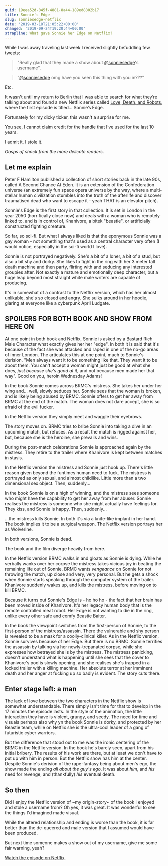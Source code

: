 ```yaml
---
guid: 19eea52d-845f-4881-8a44-189ed8802b17
title: Sonnie's Edge
slug: sonniesedge-netflix
date: '2019-03-18T21:05:22+00:00'
changed: '2019-09-24T19:20:44+00:00'
strapline: What gave Sonnie her Edge on Netflix?
---
```


While I was away traveling last week I received slightly befuddling few tweets: 

> "Really glad that they made a show about [@sonniesedge](https://twitter.com/sonniesedge)'s username".

> “[@sonniesedge](https://twitter.com/sonniesedge) omg have you seen this thing with you in???”

Etc.

It wasn't until my return to Berlin that I was able to search for what they’re talking about and found a new Netflix series called [Love, Death, and Robots](https://en.wikipedia.org/wiki/Love,_Death_%26_Robots), where the first episode is titled... Sonnie’s Edge.

Fortunately for my dicky ticker, this wasn't a surprise for me. 

You see, I cannot claim credit for the handle that I’ve used for the last 10 years.

I admit it. I stole it. 

_Gasps of shock from the more delicate readers_.

## Let me explain

Peter F Hamilton published a collection of short stories back in the late 90s, called A Second Chance At Eden. It is an extension of the Confederation universe (an extremely fun space opera universe by the way, where a multi-stellar human civilization stumbles into the truth of the afterlife and discover traumatised dead who want to escape it - yeah THAT is an elevator pitch).

Sonnie's Edge is the first story in that collection. It is set in London in the year 2050 (horrifically close now) and deals with a woman who is remotely linked to, and is in control of, Khanivore, a bitek "beastie", or artificially constructed fighting creature.

So far, so sci-fi. But what I always liked is that the eponymous Sonnie was a gay woman - not something that's used as a central character very often (I would notice, especially in the sci-fi world I love). 

Sonnie is not portrayed negatively. She's a bit of a loner, a bit of a stud, but also a bit shy and dorky. She likes to fight in the ring with her 3 meter tall death machine and then party, flirting with and seducing any interested groupies after. Not exactly a mature and emotionally deep character, but a huge leap beyond most straight white male writers are capable of producing.

It's in somewhat of a contrast to the Netflix version, which has her almost unlikable, she's so closed and angry. She sulks around in her hoodie, glaring at everyone like a cyberpunk April Ludgate.

## SPOILERS FOR BOTH BOOK AND SHOW FROM HERE ON

At one point in both book and Netflix, Sonnie is asked by a Bastard Rich Male Character what exactly gives her her "edge". In both it is said that it's because of the fact she was attacked and raped in one of the no-go areas of inner London. The  articulates this at one point, much to Sonnie's derision. "Men always want it to be something like that. They want it to be about them. You can't accept a woman might just be good at what she does, _just because she's good at it_, and not because men made her that way". Good on you, heroin Wednesday Adams!

In the book Sonnie comes across BRMC's mistress. She takes her under her wing and... well, slowly seduces her. Sonnie sees that the woman is broken, and is likely being abused by BRMC. Sonnie offers to get her away from BRMC at the end of the match. The woman does not dare accept, she is so afraid of the evil fucker. 

In the Netflix version they simply meet and waggle their eyebrows.

The story moves on. BRMC tries to bribe Sonnie into taking a dive in an upcoming match, but refuses. As a result the match is rigged against her, but, because she is the heroine, she prevails and wins.

During the post-match celebrations Sonnie is approached again by the mistress. They retire to the trailer where Khanivore is kept between matches in stasis.

In the Netflix version the mistress and Sonnie just hook up. There's little reason given beyond the funtimes human need to fuck. The mistress is portrayed as only sexual, and almost childlike. Little more than a two dimensional sex object. Then, suddenly...

In the book Sonnie is on a high of winning, and the mistress sees someone who might have the capability to get her away from her abuser. Sonnie realises the mistress is someone who she might actually have feelings for. They kiss, and Sonnie is happy. Then, suddenly...

...the mistress kills Sonnie. In both it's via a knife-like implant in her hand. The book implies it to be a surgical weapon. The Netflix version portrays her as Wolverine. 

In both versions, Sonnie is dead.

The book and the film diverge heavily from here. 

In the Netflix version BRMC walks in and gloats as Sonnie is dying. While he verbally wanks over her corpse the mistress takes vicious joy in beating the remaining life out of Sonnie. BRMC wants _vengeance_ on Sonnie for not throwing the match, up close and very, very personal. But he gets a shock when Sonnie starts speaking through the computer system of the trailer. Khanivore suddenly wakes up, and kills the mistress, before moving on to kill BRMC. 

Because it turns out Sonnie's Edge is - ho ho ho - the fact that her brain has been moved inside of Khanivore. It's her legacy human body that is the remote controlled meat robot. Her Edge is not wanting to die in the ring, unlike every other safe and comfy Beastie Baiter.

In the book the viewpoint switches from the first-person of Sonnie, to the first-person of the mistress/assassin. There the vulnerable and shy person is revealed to be a mask for a coolly-clinical killer. As in the Netflix version, Sonnie survives because of her Edge. But there is no BRMC. Sonnie terrifies the assassin by talking via her newly-trepanated corpse, while she expresses how betrayed she is by the mistress. The mistress panicking, doesn't understand what is happening until she sees that the cover to Khanivore's pod is slowly opening, and she realises she's trapped in a locked trailer with a killing machine. Her absolute terror at her imminent death and her anger at fucking up so badly is evident. The story cuts there.

## Enter stage left: a man

The lack of love between the two characters in the Netflix show is somewhat understandable. There simply isn't time for that to develop in the 17 minutes the episode lasts. In the style of the animation, the little interaction they have is violent, grungy, and seedy. The need for time and visuals perhaps also why yn the book Sonnie is dorky, and protected by her Beastie team, while on Netflix she is the ultra-cool leader of a gang of futuristic cyber warriors.

But the difference that stood out to me was the ironic centering of the BRMC in the Netflix version. In the book he's barely seen, apart from his initial bribery. The results of his work are there, but at least we don't have to put up with him in person. But the Netflix show has him at the center. Despite Sonnie's derision of the rape-fantasy being about men's ego, the show made the ending _all about the guy's ego_. It was about _him_, and _his_ need for revenge, and (thankfully) _his_ eventual death.

## So then

Did I enjoy the Netflix version of ~my origin-story~ of the book I enjoyed and stole a username from? Oh yes, it was great. It was wonderful to see the things I'd imagined made visual. 

While the altered relationship and ending is worse than the book, it is far better than the de-queered and male version that I assumed would have been produced.

But next time someone makes a show out of my username, give me some fair warning, yeah?


[Watch the episode on Netflix](https://www.netflix.com/watch/80223965).

